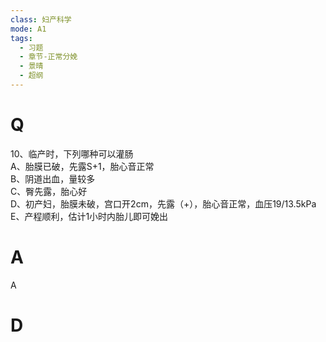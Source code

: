 ```yaml
---
class: 妇产科学
mode: A1
tags:
  - 习题
  - 章节-正常分娩
  - 景晴
  - 超纲
---
```


# Q

10、临产时，下列哪种可以灌肠  
A、胎膜已破，先露S+1，胎心音正常  
B、阴道出血，量较多  
C、臀先露，胎心好  
D、初产妇，胎膜未破，宫口开2cm，先露（+），胎心音正常，血压19/13.5kPa  
E、产程顺利，估计1小时内胎儿即可娩出  
# A
A
# D
